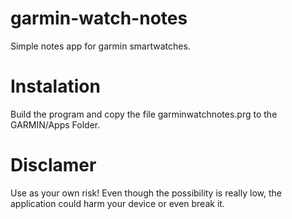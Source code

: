 # garmin-watch-notes
Simple notes app for garmin smartwatches.

# Instalation
Build the program and copy the file garminwatchnotes.prg to the GARMIN/Apps Folder.

# Disclamer
Use as your own risk! Even though the possibility is really low, the application could harm your device or even break it.
